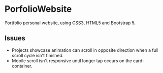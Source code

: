 # PorfolioWebsite

Portfolio personal website, using CSS3, HTML5 and Bootstrap 5.

## Issues

-   Projects showcase animation can scroll in opposite direction when a full scroll cycle isn't finished.
-   Mobile scroll isn't responsive until longer tap occurs on the card-container.
